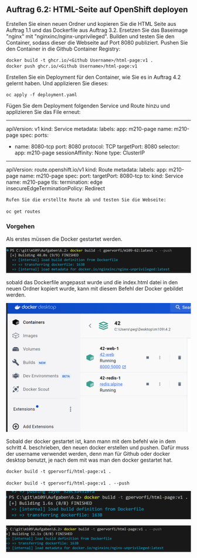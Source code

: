 ## Auftrag 6.2: HTML-Seite auf OpenShift deployen

Erstellen Sie einen neuen Ordner und kopieren Sie die HTML Seite aus Auftrag 1.1 und das Dockerfile aus Auftrag 3.2.
Ersetzen Sie das Baseimage "nginx" mit "nginxinc/nginx-unprivileged".
Builden und testen Sie den Container, sodass dieser die Webseite auf Port 8080 publiziert.
Pushen Sie den Container in die Github Container Registry:

    docker build -t ghcr.io/<Github Username>/html-page:v1 .
    docker push ghcr.io/<Github Username>/html-page:v1

Erstellen Sie ein Deployment für den Container, wie Sie es in Auftrag 4.2 gelernt haben. Und applizieren Sie dieses:

    oc apply -f deployment.yaml

Fügen Sie dem Deployment folgenden Service und Route hinzu und applizieren Sie das File erneut:

---
apiVersion: v1
kind: Service
metadata:
  labels:
    app: m210-page
  name: m210-page
spec:
  ports:
  - name: 8080-tcp
    port: 8080
    protocol: TCP
    targetPort: 8080
  selector:
    app: m210-page
  sessionAffinity: None
  type: ClusterIP
---
apiVersion: route.openshift.io/v1
kind: Route
metadata:
  labels:
    app: m210-page
  name: m210-page
spec:
  port:
    targetPort: 8080-tcp
  to:
    kind: Service
    name: m210-page
  tls:
    termination: edge   
    insecureEdgeTerminationPolicy: Redirect

    Rufen Sie die erstellte Route ab und testen Sie die Webseite:

    oc get routes

### Vorgehen

Als erstes müssen die Docker gestartet werden. 

![alt text](image.png)

sobald das Dockerfile angepasst wurde und die index.html datei in den neuen Ordner kopiert wurde, kann mit diesem Befehl der Docker gebildet werden.

![alt text](image-1.png)

Sobald der docker gestartet ist, kann mann mit dem befehl wie in dem schritt 4. beschrieben, den neuen docker erstellen und pushen. Dafür muss der username verwendet werden, denn man für Github oder docker desktop benutzt, je nach dem mit was man den docker gestartet hat.

    docker build -t gpervorfi/html-page:v1 .

    docker build -t gpervorfi/html-page:v1 . --push


![alt text](image-2.png)

![alt text](image-3.png)